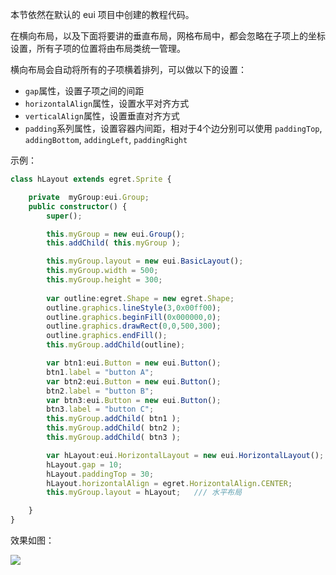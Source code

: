本节依然在默认的 eui 项目中创建的教程代码。

在横向布局，以及下面将要讲的垂直布局，网格布局中，都会忽略在子项上的坐标设置，所有子项的位置将由布局类统一管理。

横向布局会自动将所有的子项横着排列，可以做以下的设置：
* `gap`属性，设置子项之间的间距
* `horizontalAlign`属性，设置水平对齐方式
* `verticalAlign`属性，设置垂直对齐方式
* `padding`系列属性，设置容器内间距，相对于4个边分别可以使用 `paddingTop`, `addingBottom`, `addingLeft`, `paddingRight`

示例：    
~~~ typescript    
class hLayout extends egret.Sprite {

    private  myGroup:eui.Group;
    public constructor() {
        super();

        this.myGroup = new eui.Group();
        this.addChild( this.myGroup );

        this.myGroup.layout = new eui.BasicLayout();
        this.myGroup.width = 500;
        this.myGroup.height = 300;
        
        var outline:egret.Shape = new egret.Shape;
        outline.graphics.lineStyle(3,0x00ff00);
        outline.graphics.beginFill(0x000000,0);
        outline.graphics.drawRect(0,0,500,300);
        outline.graphics.endFill();
        this.myGroup.addChild(outline);

        var btn1:eui.Button = new eui.Button();
        btn1.label = "button A";
        var btn2:eui.Button = new eui.Button();
        btn2.label = "button B";
        var btn3:eui.Button = new eui.Button();
        btn3.label = "button C";
        this.myGroup.addChild( btn1 );
        this.myGroup.addChild( btn2 );
        this.myGroup.addChild( btn3 );

        var hLayout:eui.HorizontalLayout = new eui.HorizontalLayout();
        hLayout.gap = 10;
        hLayout.paddingTop = 30;
        hLayout.horizontalAlign = egret.HorizontalAlign.CENTER;
        this.myGroup.layout = hLayout;   /// 水平布局

    }
}
~~~               
效果如图：

![](20170920122619.png)

